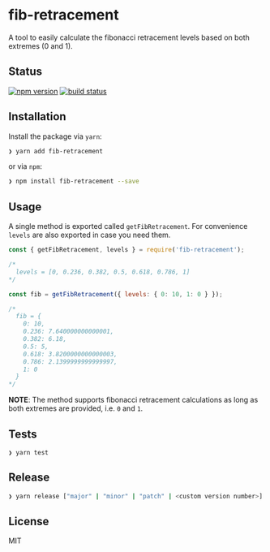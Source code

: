 # fib-retracement

A tool to easily calculate the fibonacci retracement levels based on both extremes (0 and 1).

## Status

[![npm version][npm-image]][npm-url]
[![build status][travis-image]][travis-url]

## Installation

Install the package via `yarn`:

```sh
❯ yarn add fib-retracement
```

or via `npm`:

```sh
❯ npm install fib-retracement --save
```

## Usage

A single method is exported called `getFibRetracement`. For convenience `levels` are also exported in case you need them.

```js
const { getFibRetracement, levels } = require('fib-retracement');

/*
  levels = [0, 0.236, 0.382, 0.5, 0.618, 0.786, 1]
*/

const fib = getFibRetracement({ levels: { 0: 10, 1: 0 } });

/*
  fib = {
    0: 10,
    0.236: 7.640000000000001,
    0.382: 6.18,
    0.5: 5,
    0.618: 3.8200000000000003,
    0.786: 2.1399999999999997,
    1: 0
  }
*/
```

__NOTE__: The method supports fibonacci retracement calculations as long as both extremes are provided, i.e. `0` and `1`.

## Tests

```
❯ yarn test
```

## Release

```sh
❯ yarn release ["major" | "minor" | "patch" | <custom version number>] # default: patch
```

## License

MIT

[npm-image]: https://img.shields.io/npm/v/fib-retracement.svg?style=flat-square
[npm-url]: https://www.npmjs.com/package/fib-retracement
[travis-image]: https://img.shields.io/travis/madeiras/fib-retracement.svg?style=flat-square
[travis-url]: https://travis-ci.org/madeiras/fib-retracement
